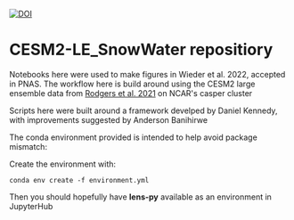 [![DOI](https://zenodo.org/badge/401867647.svg)](https://zenodo.org/badge/latestdoi/401867647)

# CESM2-LE_SnowWater repositiory
Notebooks here were used to make figures in Wieder et al. 2022, accepted in PNAS.
The workflow here is build around using the CESM2 large ensemble data from [Rodgers et al. 2021](https://esd.copernicus.org/preprints/esd-2021-50/) on NCAR's casper cluster


Scripts here were built around a framework develped by Daniel Kennedy, with improvements suggested by Anderson Banihirwe

The conda environment provided is intended to help avoid package mismatch:

Create the environment with:

`conda env create -f environment.yml`

Then you should hopefully have **lens-py** available as an environment in JupyterHub
